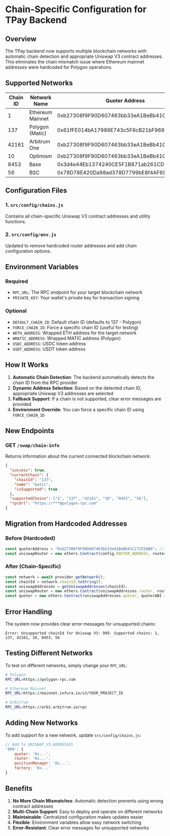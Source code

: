 # Chain-Specific Configuration for TPay Backend

## Overview

The TPay backend now supports multiple blockchain networks with automatic chain detection and appropriate Uniswap V3 contract addresses. This eliminates the chain mismatch issue where Ethereum mainnet addresses were hardcoded for Polygon operations.

## Supported Networks

| Chain ID | Network Name | Quoter Address | Router Address | Position Manager |
|-----------|--------------|----------------|----------------|------------------|
| 1 | Ethereum Mainnet | 0xb27308f9F90D607463bb33eA1BeBb41C27CE5AB6 | 0xE592427A0AEce92De3Edee1F18E0157C05861564 | 0xC36442b4a4522E871399CD717aBDD847Ab11FE88 |
| 137 | Polygon (Matic) | 0x61fFE014bA17989E743c5F6cB21bF9697530B21e | 0xE592427A0AEce92De3Edee1F18E0157C05861564 | 0xC36442b4a4522E871399CD717aBDD847Ab11FE88 |
| 42161 | Arbitrum One | 0xb27308f9F90D607463bb33eA1BeBb41C27CE5AB6 | 0xE592427A0AEce92De3Edee1F18E0157C05861564 | 0xC36442b4a4522E871399CD717aBDD847Ab11FE88 |
| 10 | Optimism | 0xb27308f9F90D607463bb33eA1BeBb41C27CE5AB6 | 0xE592427A0AEce92De3Edee1F18E0157C05861564 | 0xC36442b4a4522E871399CD717aBDD847Ab11FE88 |
| 8453 | Base | 0x3d4e44Eb1374240CE5F1B871ab261CD16335B76a | 0x2626664c2603336E57B271c5C0b26F421741e481 | 0x03a520b7C06eF2aC8E3D9518754E9a3b0C10D2B9 |
| 56 | BSC | 0x78D78E420Da98ad378D7799bE8f4AF69033EB077 | 0x1b81D678ffb9C0263b24A97847620C99d213eB14 | 0x7b8A01B39D58278e5E2e6EC0C0c0b2C8Fc8B5b8 |

## Configuration Files

### 1. `src/config/chains.js`
Contains all chain-specific Uniswap V3 contract addresses and utility functions.

### 2. `src/config/env.js`
Updated to remove hardcoded router addresses and add chain configuration options.

## Environment Variables

### Required
- `RPC_URL`: The RPC endpoint for your target blockchain network
- `PRIVATE_KEY`: Your wallet's private key for transaction signing

### Optional
- `DEFAULT_CHAIN_ID`: Default chain ID (defaults to 137 - Polygon)
- `FORCE_CHAIN_ID`: Force a specific chain ID (useful for testing)
- `WETH_ADDRESS`: Wrapped ETH address for the target network
- `WMATIC_ADDRESS`: Wrapped MATIC address (Polygon)
- `USDC_ADDRESS`: USDC token address
- `USDT_ADDRESS`: USDT token address

## How It Works

1. **Automatic Chain Detection**: The backend automatically detects the chain ID from the RPC provider
2. **Dynamic Address Selection**: Based on the detected chain ID, appropriate Uniswap V3 addresses are selected
3. **Fallback Support**: If a chain is not supported, clear error messages are provided
4. **Environment Override**: You can force a specific chain ID using `FORCE_CHAIN_ID`

## New Endpoints

### GET `/swap/chain-info`
Returns information about the current connected blockchain network:

```json
{
  "success": true,
  "currentChain": {
    "chainId": "137",
    "name": "matic",
    "isSupported": true
  },
  "supportedChains": ["1", "137", "42161", "10", "8453", "56"],
  "rpcUrl": "https://***@polygon-rpc.com"
}
```

## Migration from Hardcoded Addresses

### Before (Hardcoded)
```javascript
const quoterAddress = "0xb27308f9F90D607463bb33eA1BeBb41C27CE5AB6"; // Ethereum mainnet
const uniswapRouter = new ethers.Contract(config.ROUTER_ADDRESS, routerABI.abi, wallet);
```

### After (Chain-Specific)
```javascript
const network = await provider.getNetwork();
const chainId = network.chainId.toString();
const uniswapAddresses = getUniswapAddresses(chainId);
const uniswapRouter = new ethers.Contract(uniswapAddresses.router, routerABI.abi, wallet);
const quoter = new ethers.Contract(uniswapAddresses.quoter, quoterABI.abi, provider);
```

## Error Handling

The system now provides clear error messages for unsupported chains:

```
Error: Unsupported chainId for Uniswap V3: 999. Supported chains: 1, 137, 42161, 10, 8453, 56
```

## Testing Different Networks

To test on different networks, simply change your `RPC_URL`:

```bash
# Polygon
RPC_URL=https://polygon-rpc.com

# Ethereum Mainnet
RPC_URL=https://mainnet.infura.io/v3/YOUR_PROJECT_ID

# Arbitrum
RPC_URL=https://arb1.arbitrum.io/rpc
```

## Adding New Networks

To add support for a new network, update `src/config/chains.js`:

```javascript
// Add to UNISWAP_V3_ADDRESSES
'999': {
    quoter: '0x...',
    router: '0x...',
    positionManager: '0x...',
    factory: '0x...'
}
```

## Benefits

1. **No More Chain Mismatches**: Automatic detection prevents using wrong contract addresses
2. **Multi-Chain Support**: Easy to deploy and operate on different networks
3. **Maintainable**: Centralized configuration makes updates easier
4. **Flexible**: Environment variables allow easy network switching
5. **Error-Resistant**: Clear error messages for unsupported networks
